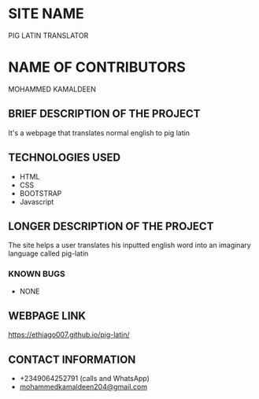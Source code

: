 # SITE NAME
PIG LATIN TRANSLATOR
# NAME OF CONTRIBUTORS
MOHAMMED KAMALDEEN
## BRIEF DESCRIPTION OF THE PROJECT
It's a webpage that translates normal english to pig latin
## TECHNOLOGIES USED
* HTML
* CSS
* BOOTSTRAP
* Javascript

## LONGER DESCRIPTION OF THE PROJECT
The site helps a user translates his inputted english word into an imaginary language called pig-latin
### KNOWN BUGS
* NONE
## WEBPAGE LINK
 https://ethiago007.github.io/pig-latin/
## CONTACT INFORMATION
* +2349064252791 (calls and WhatsApp)
* mohammedkamaldeen204@gmail.com